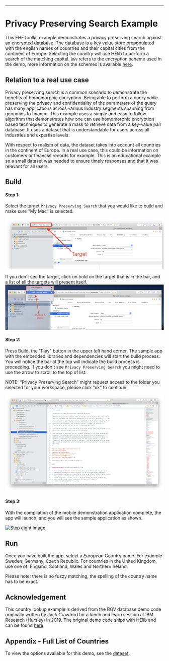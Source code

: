 ----
# Privacy Preserving Search Example
This FHE toolkit example demonstrates a privacy preserving search against an encrypted database. The database is a key value store prepopulated with the english names of countries and their capital cities from the continent of Europe. Selecting the country will use HElib to perform a search of the matching capital. `BGV` refers to the encryption scheme used in the demo, more information on the schemes is available [here](https://en.wikipedia.org/wiki/Homomorphic_encryption).

## Relation to a real use case
Privacy preserving search is a common scenario to demonstrate the benefits of homomorphic encryption. Being able to perform a query while preserving the privacy and confidentiality of the parameters of the query has many applications across various industry segments spanning from genomics to finance. This example uses a simple and easy to follow algorithm that demonstrates how one can use homomorphic encryption based techniques to generate a mask to retrieve data from a key-value pair database. It uses a dataset that is understandable for users across all industries and expertise levels. 

With respect to realism of data, the dataset takes into account all countries in the continent of Europe. In a real use case, this could be information on customers or financial records for example. This is an educational example so a small dataset was needed to ensure timely responses and that it was relevant for all users.

## Build

#### Step 1:
Select the target `Privacy Preserving Search` that you would like to build and make sure "My Mac" is selected.

![Step one image](../Documentation/Images/Step%206_0.png?raw=true "Choosing a Target")

If you don't see the target, click on hold on the target that is in the bar, and a list of all the targets will present itself.
![Step one.two image](../Documentation/Images/Step%206_1.png?raw=true "Choosing a Target")

#### Step 2: 
Press Build, the "Play" button in the upper left hand corner.  The sample app with the embedded libraries and dependencies will start the build process. You will notice the bar at the top will indicate the build process is proceeding. If you don't see `Privacy Preserving Search` you might need to use the arrow to scroll to the top of list.

NOTE: “Privacy Preserving Search” might request access to the folder you selected for your workspace, please click “ok” to continue.

![Step seven image](../Documentation/Images/Step%207.png?raw=true "Click the play button to start the sample app")

#### Step 3:
With the compilation of the mobile demonstration application complete, the app will launch, and you will see the sample application as shown. 

![Step eight image](/Documentation/Images/Step%208.png?raw=true "Sample app Screenshots")

## Run

Once you have built the app, select a *European* Country name. For example Sweden, Germany, Czech Republic. For countries in the United Kingdom, use one of: England, Scotland, Wales and Northern Ireland.

Please note: there is no fuzzy matching, the spelling of the country name has to be exact.

## Acknowledgement
This country lookup example is derived from the BGV database demo code originally written by Jack Crawford for a lunch and learn session at IBM Research (Hursley) in 2019. The original demo code ships with HElib and can be found [here](https://github.com/homenc/HElib/tree/master/examples/BGV_database_lookup).

## Appendix - Full List of Countries
To view the options available for this demo, see the [dataset](countries_dataset.csv).
